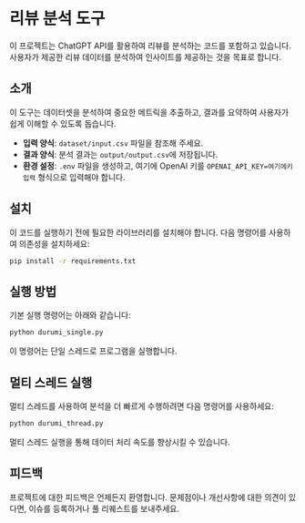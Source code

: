 # 리뷰 분석 도구

이 프로젝트는 ChatGPT API를 활용하여 리뷰를 분석하는 코드를 포함하고 있습니다. 사용자가 제공한 리뷰 데이터를 분석하여 인사이트를 제공하는 것을 목표로 합니다.

## 소개

이 도구는 데이터셋을 분석하여 중요한 메트릭을 추출하고, 결과를 요약하여 사용자가 쉽게 이해할 수 있도록 돕습니다.

- **입력 양식**: `dataset/input.csv` 파일을 참조해 주세요.
- **결과 양식**: 분석 결과는 `output/output.csv`에 저장됩니다.
- **환경 설정**: `.env` 파일을 생성하고, 여기에 OpenAI 키를 `OPENAI_API_KEY=여기에키입력` 형식으로 입력해야 합니다.

## 설치

이 코드를 실행하기 전에 필요한 라이브러리를 설치해야 합니다. 다음 명령어를 사용하여 의존성을 설치하세요:

```bash
pip install -r requirements.txt
```

## 실행 방법

기본 실행 명령어는 아래와 같습니다:

```bash
python durumi_single.py
```

이 명령어는 단일 스레드로 프로그램을 실행합니다.

## 멀티 스레드 실행

멀티 스레드를 사용하여 분석을 더 빠르게 수행하려면 다음 명령어를 사용하세요:

```bash
python durumi_thread.py
```

멀티 스레드 실행을 통해 데이터 처리 속도를 향상시킬 수 있습니다.

## 피드백

프로젝트에 대한 피드백은 언제든지 환영합니다. 문제점이나 개선사항에 대한 의견이 있다면, 이슈를 등록하거나 풀 리퀘스트를 보내주세요.

